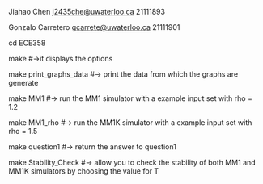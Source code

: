 Jiahao Chen j2435che@uwaterloo.ca 21111893

Gonzalo Carretero gcarrete@uwaterloo.ca 21111901

cd ECE358

make #->it displays the options

make print_graphs_data #-> print the data from which the graphs are generate

make MM1 #-> run the MM1 simulator with a example input set with rho = 1.2

make MM1_rho #-> run the MM1K simulator with a example input set with rho = 1.5

make question1 #-> return the answer to question1

make Stability_Check #-> allow you to check the stability of both MM1 and MM1K simulators by choosing the value for T
